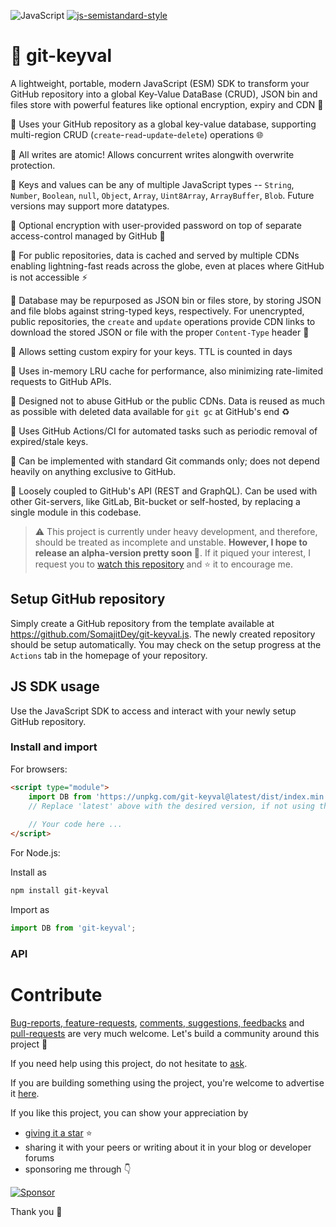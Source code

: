 ![JavaScript](https://img.shields.io/badge/ECMAScriptModule-black?logo=javascript&logoColor=F7DF1E)
[![js-semistandard-style](https://img.shields.io/badge/code%20style-semistandard-brightgreen.svg)](https://github.com/standard/semistandard)

# 💁 git-keyval
A lightweight, portable, modern JavaScript (ESM) SDK to transform your GitHub repository into a global Key-Value DataBase (CRUD), JSON bin and files store with powerful features like optional encryption, expiry and CDN 💪

🚀 Uses your GitHub repository as a global key-value database, supporting multi-region CRUD (`create`-`read`-`update`-`delete`) operations 🌐

🚀 All writes are atomic! Allows concurrent writes alongwith overwrite protection.

🚀 Keys and values can be any of multiple JavaScript types -- `String`, `Number`, `Boolean`, `null`, `Object`, `Array`, `Uint8Array`, `ArrayBuffer`, `Blob`. Future versions may support more datatypes.

🚀 Optional encryption with user-provided password on top of separate access-control managed by GitHub 🔐

🚀 For public repositories, data is cached and served by multiple CDNs enabling lightning-fast reads across the globe, even at places where GitHub is not accessible ⚡

🚀 Database may be repurposed as JSON bin or files store, by storing JSON and file blobs against string-typed keys, respectively. For unencrypted, public repositories, the `create` and `update` operations provide CDN links to download the stored JSON or file with the proper `Content-Type` header 📁

🚀 Allows setting custom expiry for your keys. TTL is counted in days 

🚀 Uses in-memory LRU cache for performance, also minimizing rate-limited requests to GitHub APIs.

🚀 Designed not to abuse GitHub or the public CDNs. Data is reused as much as possible with deleted data available for `git gc` at GitHub's end ♻️

🚀 Uses GitHub Actions/CI for automated tasks such as periodic removal of expired/stale keys.

🚀 Can be implemented with standard Git commands only; does not depend heavily on anything exclusive to GitHub.

🚀 Loosely coupled to GitHub's API (REST and GraphQL). Can be used with other Git-servers, like GitLab, Bit-bucket or self-hosted, by replacing a single module in this codebase.

> ⚠️ This project is currently under heavy development, and therefore, should be treated as incomplete and unstable. **However, I hope to release an alpha-version pretty soon 🤞**. If it piqued your interest, I request you to [watch this repository](https://github.com/SomajitDey/git-keyval.js "Hit the Watch button of this repository, if you're logged in GitHub") and ⭐ it to encourage me.

## Setup GitHub repository
Simply create a GitHub repository from the template available at https://github.com/SomajitDey/git-keyval.js. The newly created repository should be setup automatically. You may check on the setup progress at the `Actions` tab in the homepage of your repository.

## JS SDK usage
Use the JavaScript SDK to access and interact with your newly setup GitHub repository.

### Install and import
For browsers:
```html
<script type="module">
    import DB from 'https://unpkg.com/git-keyval@latest/dist/index.min.js';
    // Replace 'latest' above with the desired version, if not using the latest version
    
    // Your code here ...
</script>
```

For Node.js:

Install as
```bash
npm install git-keyval
```

Import as
```javascript
import DB from 'git-keyval';
```

### API

# Contribute
[Bug-reports, feature-requests](https://github.com/SomajitDey/git-keyval.js/issues), [comments, suggestions, feedbacks](https://github.com/SomajitDey/git-keyval.js/discussions) and [pull-requests](https://github.com/SomajitDey/git-keyval.js/pulls) are very much welcome. Let's build a community around this project 👐

If you need help using this project, do not hesitate to [ask](https://github.com/SomajitDey/git-keyval.js/discussions/categories/q-a).

If you are building something using the project, you're welcome to advertise it [here](https://github.com/SomajitDey/git-keyval.js/discussions/categories/show-and-tell).

If you like this project, you can show your appreciation by
- [giving it a star](https://github.com/SomajitDey/git-keyval.js/stargazers) ⭐
- sharing it with your peers or writing about it in your blog or developer forums 
- sponsoring me through 👇

[![Sponsor](https://www.buymeacoffee.com/assets/img/custom_images/yellow_img.png)](https://buymeacoffee.com/SomajitDey)

Thank you 💚
